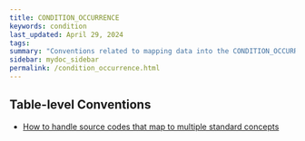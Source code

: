 ```yaml
---
title: CONDITION_OCCURRENCE
keywords: condition
last_updated: April 29, 2024
tags: 
summary: "Conventions related to mapping data into the CONDITION_OCCURRENCE table."
sidebar: mydoc_sidebar
permalink: /condition_occurrence.html
---
```



## Table-level Conventions


- [How to handle source codes that map to multiple standard concepts](one_to_may_mapping.html)
